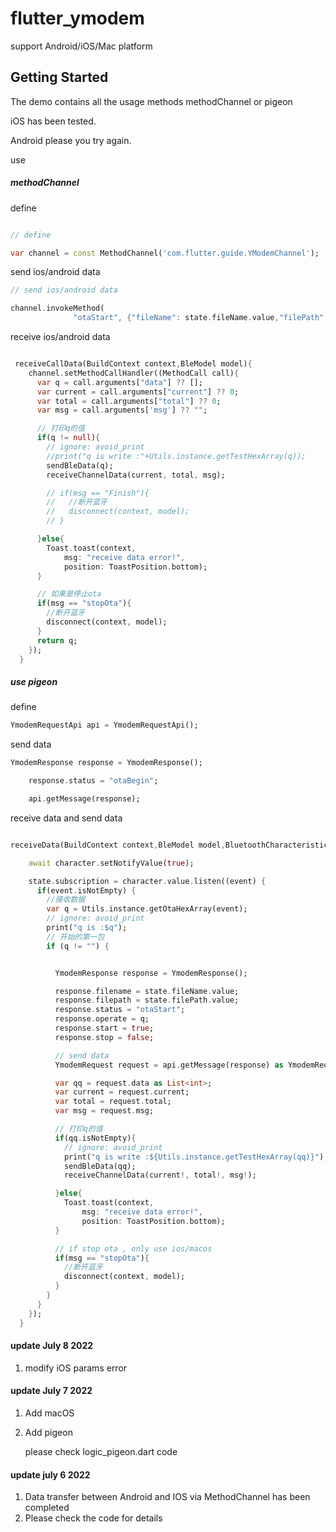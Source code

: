 # flutter_ymodem

support Android/iOS/Mac platform

## Getting Started


The demo contains all the usage methods methodChannel or pigeon

iOS has been tested.

Android please you try again.

use 

##### methodChannel

define

```dart

// define

var channel = const MethodChannel('com.flutter.guide.YModemChannel');

```

send ios/android data

```dart
// send ios/android data

channel.invokeMethod(
              "otaStart", {"fileName": state.fileName.value,"filePath":state.filePath.value, "otaStatus": q});

```

receive ios/android data  

```dart

 receiveCallData(BuildContext context,BleModel model){
    channel.setMethodCallHandler((MethodCall call){
      var q = call.arguments["data"] ?? [];
      var current = call.arguments["current"] ?? 0;
      var total = call.arguments["total"] ?? 0;
      var msg = call.arguments['msg'] ?? "";

      // 打印q的值
      if(q != null){
        // ignore: avoid_print
        //print("q is write :"+Utils.instance.getTestHexArray(q));
        sendBleData(q);
        receiveChannelData(current, total, msg);

        // if(msg == "Finish"){
        //   //断开蓝牙
        //   disconnect(context, model);
        // }

      }else{
        Toast.toast(context,
            msg: "receive data error!",
            position: ToastPosition.bottom);
      }

      // 如果是停止ota
      if(msg == "stopOta"){
        //断开蓝牙
        disconnect(context, model);
      }
      return q;
    });
  }              


```

##### use pigeon

define

```dart
YmodemRequestApi api = YmodemRequestApi();

```

send data

```dart
YmodemResponse response = YmodemResponse();

    response.status = "otaBegin";

    api.getMessage(response);
```

receive data and send data

```dart

receiveData(BuildContext context,BleModel model,BluetoothCharacteristic character) async{

    await character.setNotifyValue(true);

    state.subscription = character.value.listen((event) {
      if(event.isNotEmpty) {
        //接收数据
        var q = Utils.instance.getOtaHexArray(event);
        // ignore: avoid_print
        print("q is :$q");
        // 开始的第一包
        if (q != "") {


          YmodemResponse response = YmodemResponse();

          response.filename = state.fileName.value;
          response.filepath = state.filePath.value;
          response.status = "otaStart";
          response.operate = q;
          response.start = true;
          response.stop = false;

          // send data
          YmodemRequest request = api.getMessage(response) as YmodemRequest;

          var qq = request.data as List<int>;
          var current = request.current;
          var total = request.total;
          var msg = request.msg;

          // 打印q的值
          if(qq.isNotEmpty){
            // ignore: avoid_print
            print("q is write :${Utils.instance.getTestHexArray(qq)}");
            sendBleData(qq);
            receiveChannelData(current!, total!, msg!);

          }else{
            Toast.toast(context,
                msg: "receive data error!",
                position: ToastPosition.bottom);
          }

          // if stop ota , only use ios/macos
          if(msg == "stopOta"){
            //断开蓝牙
            disconnect(context, model);
          }
        }
      }
    });
  }

```
#### update July 8 2022

1. modify iOS params error


#### update July 7 2022

1. Add macOS
2. Add pigeon

    please check logic_pigeon.dart code 


#### update july 6 2022

1. Data transfer between Android and IOS via MethodChannel has been completed
2. Please check the code for details
